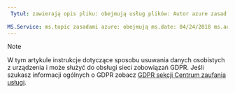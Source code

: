 ```yaml
---
 Tytuł: zawierają opis pliku: obejmują usług plików: Autor azure zasad: eross msft
 
MS.Service: ms.topic zasadami azure: obejmują ms.date: 04/24/2018 ms.author: lizross ms.custom: plik dołączany
---
```


>[!Note] 
> W tym artykule instrukcje dotyczące sposobu usuwania danych osobistych z urządzenia i może służyć do obsługi sieci zobowiązań GDPR. Jeśli szukasz informacji ogólnych o GDPR zobacz [GDPR sekcji Centrum zaufania usługi](https://www.microsoft.com/en-us/TrustCenter/Privacy/gdpr/default.aspx).